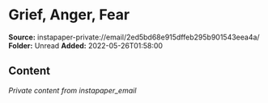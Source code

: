# Grief, Anger, Fear

**Source:** instapaper-private://email/2ed5bd68e915dffeb295b901543eea4a/
**Folder:** Unread
**Added:** 2022-05-26T01:58:00




## Content
*Private content from instapaper_email*
